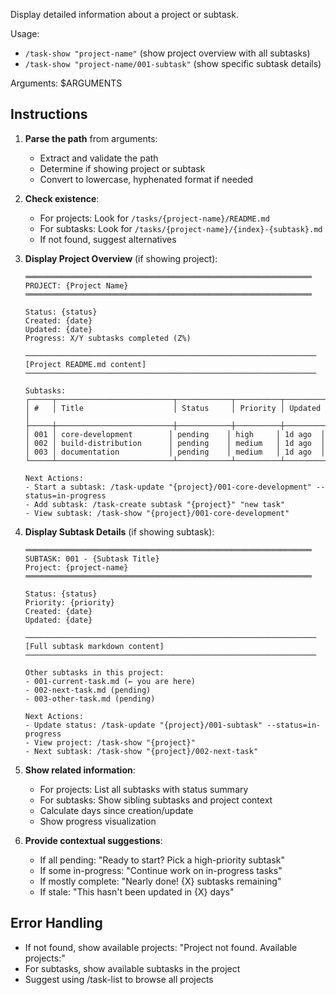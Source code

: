 Display detailed information about a project or subtask.

Usage:

- `/task-show "project-name"` (show project overview with all subtasks)
- `/task-show "project-name/001-subtask"` (show specific subtask details)

Arguments: $ARGUMENTS

## Instructions

1. **Parse the path** from arguments:
   - Extract and validate the path
   - Determine if showing project or subtask
   - Convert to lowercase, hyphenated format if needed

2. **Check existence**:
   - For projects: Look for `/tasks/{project-name}/README.md`
   - For subtasks: Look for `/tasks/{project-name}/{index}-{subtask}.md`
   - If not found, suggest alternatives

3. **Display Project Overview** (if showing project):
   ```
   ════════════════════════════════════════════════════════════════
   PROJECT: {Project Name}
   ════════════════════════════════════════════════════════════════

   Status: {status}
   Created: {date}
   Updated: {date}
   Progress: X/Y subtasks completed (Z%)

   ─────────────────────────────────────────────────────────────────
   [Project README.md content]
   ─────────────────────────────────────────────────────────────────

   Subtasks:
   ┌─────┬──────────────────────────┬────────────┬──────────┬─────────┐
   │ #   │ Title                    │ Status     │ Priority │ Updated │
   ├─────┼──────────────────────────┼────────────┼──────────┼─────────┤
   │ 001 │ core-development        │ pending    │ high     │ 1d ago  │
   │ 002 │ build-distribution      │ pending    │ medium   │ 1d ago  │
   │ 003 │ documentation           │ pending    │ medium   │ 1d ago  │
   └─────┴──────────────────────────┴────────────┴──────────┴─────────┘

   Next Actions:
   - Start a subtask: /task-update "{project}/001-core-development" --status=in-progress
   - Add subtask: /task-create subtask "{project}" "new task"
   - View subtask: /task-show "{project}/001-core-development"
   ```

4. **Display Subtask Details** (if showing subtask):
   ```
   ════════════════════════════════════════════════════════════════
   SUBTASK: 001 - {Subtask Title}
   Project: {project-name}
   ════════════════════════════════════════════════════════════════

   Status: {status}
   Priority: {priority}
   Created: {date}
   Updated: {date}

   ─────────────────────────────────────────────────────────────────
   [Full subtask markdown content]
   ─────────────────────────────────────────────────────────────────

   Other subtasks in this project:
   - 001-current-task.md (← you are here)
   - 002-next-task.md (pending)
   - 003-other-task.md (pending)

   Next Actions:
   - Update status: /task-update "{project}/001-subtask" --status=in-progress
   - View project: /task-show "{project}"
   - Next subtask: /task-show "{project}/002-next-task"
   ```

5. **Show related information**:
   - For projects: List all subtasks with status summary
   - For subtasks: Show sibling subtasks and project context
   - Calculate days since creation/update
   - Show progress visualization

6. **Provide contextual suggestions**:
   - If all pending: "Ready to start? Pick a high-priority subtask"
   - If some in-progress: "Continue work on in-progress tasks"
   - If mostly complete: "Nearly done! {X} subtasks remaining"
   - If stale: "This hasn't been updated in {X} days"

## Error Handling

- If not found, show available projects: "Project not found. Available projects:"
- For subtasks, show available subtasks in the project
- Suggest using /task-list to browse all projects
